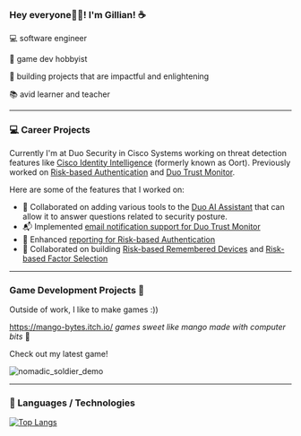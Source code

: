### Hey everyone👋🏽! I'm Gillian! ☕️

💻 software engineer

👾 game dev hobbyist

🚀 building projects that are impactful and enlightening

📚 avid learner and teacher

---

### 💻 Career Projects
Currently I'm at Duo Security in Cisco Systems working on threat detection features like [Cisco Identity Intelligence](https://duo.com/docs/identity-security) (formerly known as Oort). Previously worked on [Risk-based Authentication](https://duo.com/docs/risk-based-auth) and [Duo Trust Monitor](https://duo.com/docs/trust-monitor#overview). 

Here are some of the features that I worked on:
- 🤖 Collaborated on adding various tools to the [Duo AI Assistant](https://duo.com/docs/ai-assistant#use-the-ai-assistant) that can allow it to answer questions related to security posture.
- 📬 Implemented [email notification support for Duo Trust Monitor
](https://duo.com/docs/trust-monitor#security-event-notifications)
- 📝 Enhanced [reporting for Risk-based Authentication](https://duo.com/docs/risk-based-auth#risk-based-policy-assessment)
- 🧰 Collaborated on building [Risk-based Remembered Devices](https://duo.com/docs/risk-based-auth#risk-based-remembered-devices) and [Risk-based Factor Selection](https://duo.com/docs/risk-based-auth#risk-based-factor-selection)

---

### Game Development Projects 👾

Outside of work, I like to make games :))

https://mango-bytes.itch.io/ _games sweet like mango made with computer bits_ 🥭

Check out my latest game!

![nomadic_soldier_demo](https://github.com/user-attachments/assets/cb8a9f42-8fff-4e69-8e96-7a1829b44d7b)

---

### 🧪 Languages / Technologies
[![Top Langs](https://github-readme-stats.vercel.app/api/top-langs/?username=ggacusan10&layout=compact&theme=tokyonight)](https://github.com/anuraghazra/github-readme-stats)
